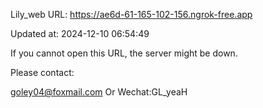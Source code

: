 Lily_web URL: https://ae6d-61-165-102-156.ngrok-free.app

Updated at: 2024-12-10 06:54:49

If you cannot open this URL, the server might be down.

Please contact: 

goley04@foxmail.com Or Wechat:GL_yeaH